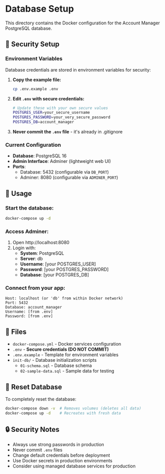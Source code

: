 # Database Setup

This directory contains the Docker configuration for the Account Manager PostgreSQL database.

## 🔐 Security Setup

### Environment Variables
Database credentials are stored in environment variables for security:

1. **Copy the example file:**
   ```bash
   cp .env.example .env
   ```

2. **Edit `.env` with secure credentials:**
   ```bash
   # Update these with your own secure values
   POSTGRES_USER=your_secure_username
   POSTGRES_PASSWORD=your_very_secure_password
   POSTGRES_DB=account_manager
   ```

3. **Never commit the `.env` file** - it's already in .gitignore

### Current Configuration
- **Database**: PostgreSQL 16
- **Admin Interface**: Adminer (lightweight web UI)
- **Ports**: 
  - Database: 5432 (configurable via `DB_PORT`)
  - Adminer: 8080 (configurable via `ADMINER_PORT`)

## 🚀 Usage

### Start the database:
```bash
docker-compose up -d
```

### Access Adminer:
1. Open http://localhost:8080
2. Login with:
   - **System**: PostgreSQL
   - **Server**: db
   - **Username**: [your POSTGRES_USER]
   - **Password**: [your POSTGRES_PASSWORD]
   - **Database**: [your POSTGRES_DB]

### Connect from your app:
```
Host: localhost (or 'db' from within Docker network)
Port: 5432
Database: account_manager
Username: [from .env]
Password: [from .env]
```

## 📁 Files

- `docker-compose.yml` - Docker services configuration
- `.env` - **Secure credentials (DO NOT COMMIT)**
- `.env.example` - Template for environment variables
- `init-db/` - Database initialization scripts
  - `01-schema.sql` - Database schema
  - `02-sample-data.sql` - Sample data for testing

## 🔄 Reset Database

To completely reset the database:

```bash
docker-compose down -v  # Removes volumes (deletes all data)
docker-compose up -d    # Recreates with fresh data
```

## 🔒 Security Notes

- Always use strong passwords in production
- Never commit `.env` files
- Change default credentials before deployment
- Use Docker secrets in production environments
- Consider using managed database services for production